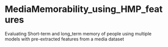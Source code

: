 # MediaMemorability_using_HMP_features

Evaluating Short-term and long_term memory of people using multiple models with pre-extracted features from a media dataset
